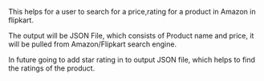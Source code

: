 This helps for a user to search for a price,rating for a product in Amazon in flipkart.

The output will be JSON File, which consists of Product name and price, it will be pulled from Amazon/Flipkart search engine.

In future going to add star rating in to output JSON file, which helps to find the ratings of the product.
